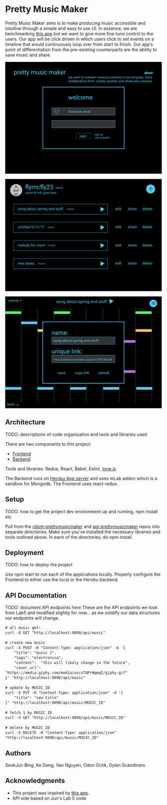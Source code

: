 # Pretty Music Maker

Pretty Music Maker aims is to make producing music accessible and intuitive through a simple and easy to use UI. In essence, we are benchmarking [this app](https://musiclab.chromeexperiments.com/Melody-Maker) but we want to give more fine tune control to the users. Our app will be click driven in which users click to set events on a timeline that would continuously loop over from start to finish. Our app’s point of differentiation from the pre-existing counterparts are the ability to save music and share.

![](./images/welcome%20page.png)

![](./images/user%20profile.png)

![](./images/editor.png)

## Architecture

TODO:  descriptions of code organization and tools and libraries used

There are two components to this project:
* [Frontend](https://github.com/dartmouth-cs52-17S/project-client-prettymusicmaker)
* [Backend](https://github.com/dartmouth-cs52-17S/project-api-prettymusicmaker)

Tools and libraries: Redux, React, Babel, Eslint, [tone.js](https://github.com/Tonejs/Tone.js/)

The Backend runs on [Heroku App server](https://prettymusicmaker.herokuapp.com) and uses mLab addon which is a sandbox for Mongodb. The Frontend uses react-redux.

## Setup

TODO: how to get the project dev environment up and running, npm install etc

Pull from the [client-prettymusicmaker](https://github.com/dartmouth-cs52-17S/project-client-prettymusicmaker) and [api-prettymusicmaker](https://github.com/dartmouth-cs52-17S/project-api-prettymusicmaker) repos into separate directories. Make sure you've installed the necessary libraries and tools outlined above. In each of the directories, do npm install.


## Deployment

TODO: how to deploy the project

Use npm start to run each of the applications locally. Properly configure the Frontend to either use the local or the Heroku backend.

## API Documentation
TODO: document API endpoints here
These are the API endpoints we took from Lab5 and modified slightly for now... as we solidify our data structures our endpoints will change.
```
# all music get:
curl -X GET "http://localhost:9090/api/music"

# create new music
curl -X POST -H "Content-Type: application/json" -d '{
    "title": "music 1",
    "tags": "electronica",
    "content":  "this will likely change in the future",
    "cover_url": "https://media.giphy.com/media/uscuTAPrWqmqI/giphy.gif"
}' "http://localhost:9090/api/music"

# update by MUSIC_ID
curl -X PUT -H "Content-Type: application/json" -d '{
    "title": "new title"
}' "http://localhost:9090/api/music/MUSIC_ID"

# fetch 1 by MUSIC_ID
curl -X GET "http://localhost:9090/api/music/MUSIC_ID"

# delete by MUSIC_ID
curl -X DELETE -H "Content-Type: application/json" "http://localhost:9090/api/music/MUSIC_ID"
```

## Authors

SeokJun Bing,
Ke Deng,
Van Nguyen,
Odon Orzik,
Dylan Scandinaro

## Acknowledgments
* This project was inspired by [this app](https://musiclab.chromeexperiments.com/Melody-Maker).
* API side based on Jun's Lab 5 code
